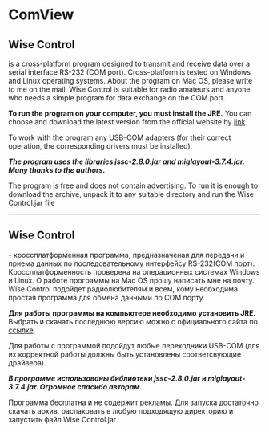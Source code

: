 # ComView

<h2>Wise Control</h2> is a cross-platform program designed to transmit and receive data over a serial interface RS-232 (COM port). Cross-platform is tested on Windows and Linux operating systems. About the program on Mac OS, please write to me on the mail. Wise Control is suitable for radio amateurs and anyone who needs a simple program for data exchange on the COM port.

**To run the program on your computer, you must install the JRE.** You can choose and download the latest version from the official website by [link](http://www.oracle.com/technetwork/java/javase/downloads/jre8-downloads-2133155.html).

To work with the program any USB-COM adapters (for their correct operation, the corresponding drivers must be installed).

***The program uses the libraries jssc-2.8.0.jar and miglayout-3.7.4.jar. Many thanks to the authors.***

The program is free and does not contain advertising. To run it is enough to download the archive, unpack it to any suitable directory and run the Wise Control.jar file

<hr>

<h2>Wise Control</h2> - кроссплатформенная программа, предназначеная для передачи и приема данных по последовательному интерфейсу
RS-232(COM порт). Кроссплатформенность проверена на операционных системах Windows и Linux. О работе программы на
Mac OS прошу написать мне на почту. Wise Control подойдет радиолюбителям и всем, кому необходима простая программа для обмена данными по COM порту.

**Для работы программы на компьютере необходимо установить JRE.** Выбрать и скачать последнюю версию можно с официального сайта по [ссылке](http://www.oracle.com/technetwork/java/javase/downloads/jre8-downloads-2133155.html).

Для работы с программой подойдут любые переходники USB-COM (для их корректной работы должны быть установлены соответсвующие драйвера).

***В программе использованы библиотеки jssc-2.8.0.jar и miglayout-3.7.4.jar. Огромное спасибо авторам.***

Программа бесплатна и не содержит рекламы. Для запуска достаточно скачать архив, распаковать в любую подходящую директорию и запустить файл Wise Control.jar
